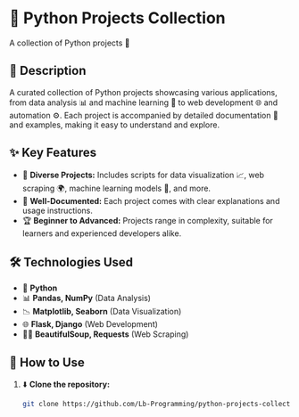 # 🚀 Python Projects Collection  
A collection of Python projects 🐍  

## 📌 Description  
A curated collection of Python projects showcasing various applications, from data analysis 📊 and machine learning 🤖 to web development 🌐 and automation ⚙️. Each project is accompanied by detailed documentation 📄 and examples, making it easy to understand and explore.  

## ✨ Key Features  

- 🎨 **Diverse Projects:** Includes scripts for data visualization 📈, web scraping 🌍, machine learning models 🧠, and more.  
- 📖 **Well-Documented:** Each project comes with clear explanations and usage instructions.  
- 🏆 **Beginner to Advanced:** Projects range in complexity, suitable for learners and experienced developers alike.  

## 🛠️ Technologies Used  

- 🐍 **Python**  
- 📊 **Pandas, NumPy** (Data Analysis)  
- 📉 **Matplotlib, Seaborn** (Data Visualization)  
- 🌐 **Flask, Django** (Web Development)  
- 🕵️‍♂️ **BeautifulSoup, Requests** (Web Scraping)  

## 🚀 How to Use  

1. ⬇️ **Clone the repository:**  
   ```sh
   git clone https://github.com/Lb-Programming/python-projects-collection.git
